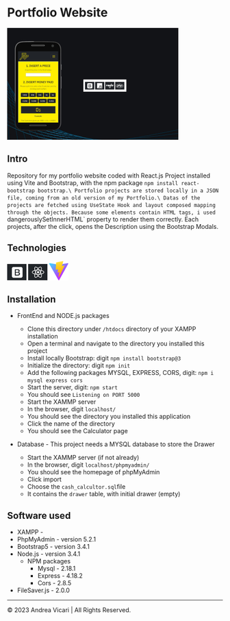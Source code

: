 # Portfolio Website

<img src="https://github.com/Andrea-vicari/Andrea-vicari/blob/main/CR_GitHub_cover.jpg" width="400px">

## Intro
Repository for my portfolio website coded with React.js
Project installed using Vite and Bootstrap, with the npm package `npm install react-bootstrap bootstrap.\
Portfolio projects are stored locally in a JSON file, coming from an old version of my Portfolio.\
Datas of the projects are fetched using UseState Hook and layout composed mapping through the objects. Because some elements contain HTML tags, i used `dangerouslySetInnerHTML` property to render them correctly.
Each projects, after the click, opens the Description using the Bootstrap Modals.


## Technologies
<img src="https://github.com/Andrea-vicari/Andrea-vicari/blob/main/Bootstrap_logo.png" style="width:45px"> <img src="https://github.com/Andrea-vicari/Andrea-vicari/blob/main/React_logo.png" style="width:45px"> <img src="https://github.com/Andrea-vicari/Andrea-vicari/blob/main/vite.svg" style="width:45px">

## Installation
* FrontEnd and NODE.js packages
  * Clone this directory under `/htdocs` directory of your XAMPP installation
  * Open  a terminal and navigate to the directory you installed this project
  * Install locally Bootstrap: digit `npm install bootstrap@3`
  * Initialize the directory: digit `npm init`
  * Add the following packages MYSQL, EXPRESS, CORS, digit: `npm i mysql express cors`
  * Start the server, digit: `npm start`
  * You should see `Listening on PORT 5000`
  * Start the XAMMP server
  * In the browser, digit `localhost/`
  * You should see the directory you installed this application
  * Click the name of the directory
  * You should see the Calculator page

* Database -  This project needs a MYSQL database to store the Drawer
  * Start the XAMMP server (if not already)
  * In the browser, digit `localhost/phpmyadmin/`
  * You should see the homepage of phpMyAdmin
  * Click import
  * Choose the `cash_calcultor.sql`file
  * It contains the `drawer` table, with initial drawer (empty)



## Software used

* XAMPP -
 * PhpMyAdmin - version 5.2.1
* Bootstrap5 - version 3.4.1
* Node.js - version 3.4.1
  * NPM packages
    * Mysql - 2.18.1
    * Express - 4.18.2
    * Cors - 2.8.5
 * FileSaver.js - 2.0.0

- - -
© 2023 Andrea Vicari | All Rights Reserved.
